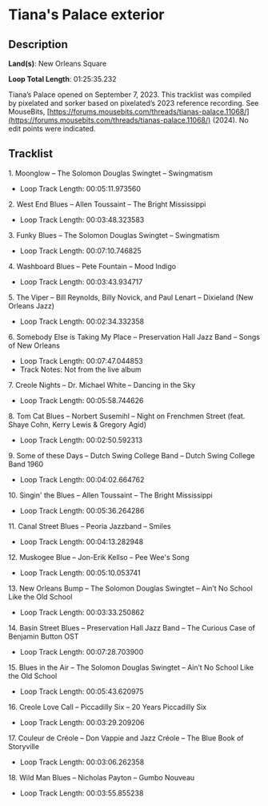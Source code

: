 # Tiana's Palace exterior

## Description

**Land(s)**: New Orleans Square

**Loop Total Length**: 01:25:35.232

Tiana’s Palace opened on September 7, 2023. This tracklist was compiled by pixelated and sorker based on pixelated’s 2023 reference recording. See MouseBits, [https://forums.mousebits.com/threads/tianas-palace.11068/](https://forums.mousebits.com/threads/tianas-palace.11068/) (2024). No edit points were indicated.

## Tracklist

1\. Moonglow – The Solomon Douglas Swingtet – Swingmatism

- Loop Track Length: 00:05:11.973560

2\. West End Blues – Allen Toussaint – The Bright Mississippi

- Loop Track Length: 00:03:48.323583

3\. Funky Blues – The Solomon Douglas Swingtet – Swingmatism

- Loop Track Length: 00:07:10.746825

4\. Washboard Blues – Pete Fountain – Mood Indigo

- Loop Track Length: 00:03:43.934717

5\. The Viper – Bill Reynolds, Billy Novick, and Paul Lenart – Dixieland (New Orleans Jazz)

- Loop Track Length: 00:02:34.332358

6\. Somebody Else is Taking My Place – Preservation Hall Jazz Band – Songs of New Orleans

- Loop Track Length: 00:07:47.044853
- Track Notes: Not from the live album

7\. Creole Nights – Dr. Michael White – Dancing in the Sky

- Loop Track Length: 00:05:58.744626

8\. Tom Cat Blues – Norbert Susemihl – Night on Frenchmen Street (feat. Shaye Cohn, Kerry Lewis & Gregory Agid)

- Loop Track Length: 00:02:50.592313

9\. Some of these Days – Dutch Swing College Band – Dutch Swing College Band 1960

- Loop Track Length: 00:04:02.664762

10\. Singin' the Blues – Allen Toussaint – The Bright Mississippi

- Loop Track Length: 00:05:36.264286

11\. Canal Street Blues – Peoria Jazzband – Smiles

- Loop Track Length: 00:04:13.282948

12\. Muskogee Blue – Jon-Erik Kellso – Pee Wee's Song

- Loop Track Length: 00:05:10.053741

13\. New Orleans Bump – The Solomon Douglas Swingtet – Ain’t No School Like the Old School

- Loop Track Length: 00:03:33.250862

14\. Basin Street Blues – Preservation Hall Jazz Band – The Curious Case of Benjamin Button OST

- Loop Track Length: 00:07:28.703900

15\. Blues in the Air – The Solomon Douglas Swingtet – Ain’t No School Like the Old School

- Loop Track Length: 00:05:43.620975

16\. Creole Love Call – Piccadilly Six – 20 Years Piccadilly Six

- Loop Track Length: 00:03:29.209206

17\. Couleur de Créole – Don Vappie and Jazz Créole – The Blue Book of Storyville

- Loop Track Length: 00:03:06.262358

18\. Wild Man Blues – Nicholas Payton – Gumbo Nouveau

- Loop Track Length: 00:03:55.855238
